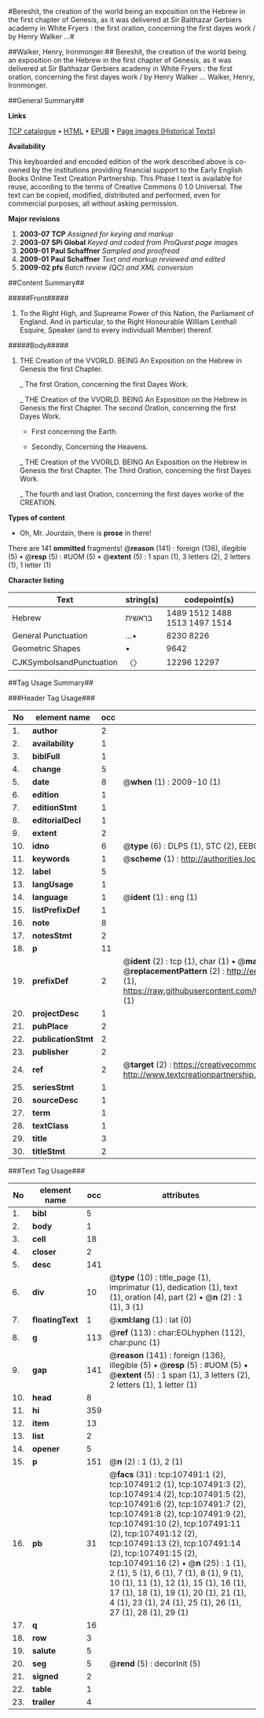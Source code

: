 #Bereshit, the creation of the world being an exposition on the Hebrew in the first chapter of Genesis, as it was delivered at Sir Balthazar Gerbiers academy in White Fryers : the first oration, concerning the first dayes work / by Henry Walker ...#

##Walker, Henry, Ironmonger.##
Bereshit, the creation of the world being an exposition on the Hebrew in the first chapter of Genesis, as it was delivered at Sir Balthazar Gerbiers academy in White Fryers : the first oration, concerning the first dayes work / by Henry Walker ...
Walker, Henry, Ironmonger.

##General Summary##

**Links**

[TCP catalogue](http://www.ota.ox.ac.uk/tcp/)  • 
[HTML](http://tei.it.ox.ac.uk/tcp/Texts-HTML/free/A67/A67194.html)  • 
[EPUB](http://tei.it.ox.ac.uk/tcp/Texts-EPUB/free/A67/A67194.epub) • 
[Page images (Historical Texts)](https://data.historicaltexts.jisc.ac.uk/view?pubId=eebo-18400203e&pageId=eebo-18400203e-107491-1)

**Availability**

This keyboarded and encoded edition of the
	       work described above is co-owned by the institutions
	       providing financial support to the Early English Books
	       Online Text Creation Partnership. This Phase I text is
	       available for reuse, according to the terms of Creative
	       Commons 0 1.0 Universal. The text can be copied,
	       modified, distributed and performed, even for
	       commercial purposes, all without asking permission.

**Major revisions**

1. __2003-07__ __TCP__ *Assigned for keying and markup*
1. __2003-07__ __SPi Global__ *Keyed and coded from ProQuest page images*
1. __2009-01__ __Paul Schaffner__ *Sampled and proofread*
1. __2009-01__ __Paul Schaffner__ *Text and markup reviewed and edited*
1. __2009-02__ __pfs__ *Batch review (QC) and XML conversion*

##Content Summary##

#####Front#####

1. To the Right High, and Supreame Power of this Nation, the Parliament of England. And in particular, to the Right Honourable William Lenthall Esquire, Speaker (and to every individuall Member) thereof.

#####Body#####

1. THE Creation of the VVORLD. BEING An Exposition on the Hebrew in Genesis the first Chapter.

    _ The first Oration, concerning the first Dayes Work.

    _ THE Creation of the VVORLD. BEING An Exposition on the Hebrew in Genesis the first Chapter. The second Oration, concerning the first Dayes Work.

      * First concerning the Earth.

      * Secondly, Concerning the Heavens.

    _ THE Creation of the VVORLD. BEING An Exposition on the Hebrew in Genesis the first Chapter. The Third Oration, concerning the first Dayes Work.

    _ The fourth and last Oration, concerning the first dayes worke of the CREATION.

**Types of content**

  * Oh, Mr. Jourdain, there is **prose** in there!

There are 141 **ommitted** fragments! 
 @__reason__ (141) : foreign (136), illegible (5)  •  @__resp__ (5) : #UOM (5)  •  @__extent__ (5) : 1 span (1), 3 letters (2), 2 letters (1), 1 letter (1)

**Character listing**


|Text|string(s)|codepoint(s)|
|---|---|---|
|Hebrew|בראשית|1489 1512 1488 1513 1497 1514|
|General Punctuation|…•|8230 8226|
|Geometric Shapes|▪|9642|
|CJKSymbolsandPunctuation|〈〉|12296 12297|

##Tag Usage Summary##

###Header Tag Usage###

|No|element name|occ|attributes|
|---|---|---|---|
|1.|__author__|2||
|2.|__availability__|1||
|3.|__biblFull__|1||
|4.|__change__|5||
|5.|__date__|8| @__when__ (1) : 2009-10 (1)|
|6.|__edition__|1||
|7.|__editionStmt__|1||
|8.|__editorialDecl__|1||
|9.|__extent__|2||
|10.|__idno__|6| @__type__ (6) : DLPS (1), STC (2), EEBO-CITATION (1), OCLC (1), VID (1)|
|11.|__keywords__|1| @__scheme__ (1) : http://authorities.loc.gov/ (1)|
|12.|__label__|5||
|13.|__langUsage__|1||
|14.|__language__|1| @__ident__ (1) : eng (1)|
|15.|__listPrefixDef__|1||
|16.|__note__|8||
|17.|__notesStmt__|2||
|18.|__p__|11||
|19.|__prefixDef__|2| @__ident__ (2) : tcp (1), char (1)  •  @__matchPattern__ (2) : ([0-9\-]+):([0-9IVX]+) (1), (.+) (1)  •  @__replacementPattern__ (2) : http://eebo.chadwyck.com/downloadtiff?vid=$1&page=$2 (1), https://raw.githubusercontent.com/textcreationpartnership/Texts/master/tcpchars.xml#$1 (1)|
|20.|__projectDesc__|1||
|21.|__pubPlace__|2||
|22.|__publicationStmt__|2||
|23.|__publisher__|2||
|24.|__ref__|2| @__target__ (2) : https://creativecommons.org/publicdomain/zero/1.0/ (1), http://www.textcreationpartnership.org/docs/. (1)|
|25.|__seriesStmt__|1||
|26.|__sourceDesc__|1||
|27.|__term__|1||
|28.|__textClass__|1||
|29.|__title__|3||
|30.|__titleStmt__|2||


###Text Tag Usage###

|No|element name|occ|attributes|
|---|---|---|---|
|1.|__bibl__|5||
|2.|__body__|1||
|3.|__cell__|18||
|4.|__closer__|2||
|5.|__desc__|141||
|6.|__div__|10| @__type__ (10) : title_page (1), imprimatur (1), dedication (1), text (1), oration (4), part (2)  •  @__n__ (2) : 1 (1), 3 (1)|
|7.|__floatingText__|1| @__xml:lang__ (1) : lat (0)|
|8.|__g__|113| @__ref__ (113) : char:EOLhyphen (112), char:punc (1)|
|9.|__gap__|141| @__reason__ (141) : foreign (136), illegible (5)  •  @__resp__ (5) : #UOM (5)  •  @__extent__ (5) : 1 span (1), 3 letters (2), 2 letters (1), 1 letter (1)|
|10.|__head__|8||
|11.|__hi__|359||
|12.|__item__|13||
|13.|__list__|2||
|14.|__opener__|5||
|15.|__p__|151| @__n__ (2) : 1 (1), 2 (1)|
|16.|__pb__|31| @__facs__ (31) : tcp:107491:1 (2), tcp:107491:2 (1), tcp:107491:3 (2), tcp:107491:4 (2), tcp:107491:5 (2), tcp:107491:6 (2), tcp:107491:7 (2), tcp:107491:8 (2), tcp:107491:9 (2), tcp:107491:10 (2), tcp:107491:11 (2), tcp:107491:12 (2), tcp:107491:13 (2), tcp:107491:14 (2), tcp:107491:15 (2), tcp:107491:16 (2)  •  @__n__ (25) : 1 (1), 2 (1), 5 (1), 6 (1), 7 (1), 8 (1), 9 (1), 10 (1), 11 (1), 12 (1), 15 (1), 16 (1), 17 (1), 18 (1), 19 (1), 20 (1), 21 (1), 4 (1), 23 (1), 24 (1), 25 (1), 26 (1), 27 (1), 28 (1), 29 (1)|
|17.|__q__|16||
|18.|__row__|3||
|19.|__salute__|5||
|20.|__seg__|5| @__rend__ (5) : decorInit (5)|
|21.|__signed__|2||
|22.|__table__|1||
|23.|__trailer__|4||
